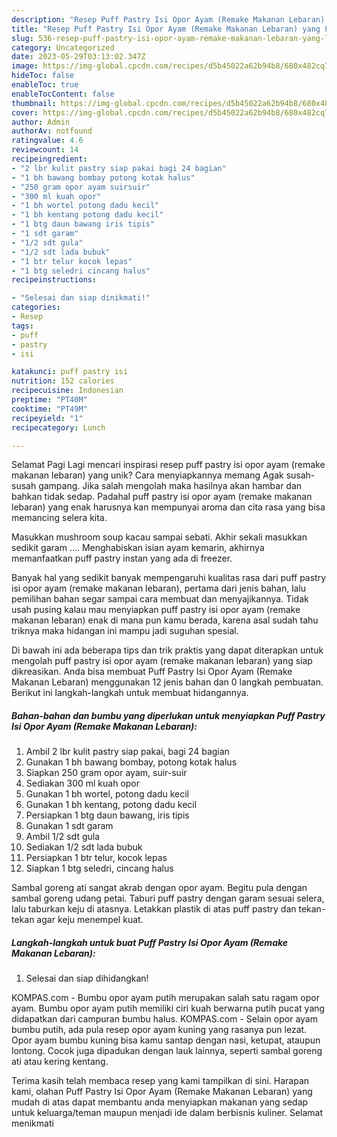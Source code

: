 ```yaml
---
description: "Resep Puff Pastry Isi Opor Ayam (Remake Makanan Lebaran) yang Lezat, Sempurna"
title: "Resep Puff Pastry Isi Opor Ayam (Remake Makanan Lebaran) yang Lezat, Sempurna"
slug: 536-resep-puff-pastry-isi-opor-ayam-remake-makanan-lebaran-yang-lezat-sempurna
category: Uncategorized
date: 2023-05-29T03:13:02.347Z
image: https://img-global.cpcdn.com/recipes/d5b45022a62b94b8/680x482cq70/puff-pastry-isi-opor-ayam-remake-makanan-lebaran-foto-resep-utama.jpg
hideToc: false
enableToc: true
enableTocContent: false
thumbnail: https://img-global.cpcdn.com/recipes/d5b45022a62b94b8/680x482cq70/puff-pastry-isi-opor-ayam-remake-makanan-lebaran-foto-resep-utama.jpg
cover: https://img-global.cpcdn.com/recipes/d5b45022a62b94b8/680x482cq70/puff-pastry-isi-opor-ayam-remake-makanan-lebaran-foto-resep-utama.jpg
author: Admin
authorAv: notfound
ratingvalue: 4.6
reviewcount: 14
recipeingredient:
- "2 lbr kulit pastry siap pakai bagi 24 bagian"
- "1 bh bawang bombay potong kotak halus"
- "250 gram opor ayam suirsuir"
- "300 ml kuah opor"
- "1 bh wortel potong dadu kecil"
- "1 bh kentang potong dadu kecil"
- "1 btg daun bawang iris tipis"
- "1 sdt garam"
- "1/2 sdt gula"
- "1/2 sdt lada bubuk"
- "1 btr telur kocok lepas"
- "1 btg seledri cincang halus"
recipeinstructions:

- "Selesai dan siap dinikmati!"
categories:
- Resep
tags:
- puff
- pastry
- isi

katakunci: puff pastry isi 
nutrition: 152 calories
recipecuisine: Indonesian
preptime: "PT40M"
cooktime: "PT49M"
recipeyield: "1"
recipecategory: Lunch

---
```



Selamat Pagi Lagi mencari inspirasi resep puff pastry isi opor ayam (remake makanan lebaran) yang unik? Cara menyiapkannya memang Agak susah-susah gampang. Jika salah mengolah maka hasilnya akan hambar dan bahkan tidak sedap. Padahal puff pastry isi opor ayam (remake makanan lebaran) yang enak harusnya kan mempunyai aroma dan cita rasa yang bisa memancing selera kita.


Masukkan mushroom soup kacau sampai sebati. Akhir sekali masukkan sedikit garam …. Menghabiskan isian ayam kemarin, akhirnya memanfaatkan puff pastry instan yang ada di freezer.

Banyak hal yang sedikit banyak mempengaruhi kualitas rasa dari puff pastry isi opor ayam (remake makanan lebaran), pertama dari jenis bahan, lalu pemilihan bahan segar sampai cara membuat dan menyajikannya. Tidak usah pusing kalau mau menyiapkan puff pastry isi opor ayam (remake makanan lebaran) enak di mana pun kamu berada, karena asal sudah tahu triknya maka hidangan ini mampu jadi suguhan spesial.


Di bawah ini ada beberapa tips dan trik praktis yang dapat diterapkan untuk mengolah puff pastry isi opor ayam (remake makanan lebaran) yang siap dikreasikan. Anda bisa membuat Puff Pastry Isi Opor Ayam (Remake Makanan Lebaran) menggunakan 12 jenis bahan dan 0 langkah pembuatan. Berikut ini langkah-langkah untuk membuat hidangannya.

<!--inarticleads1-->

##### Bahan-bahan dan bumbu yang diperlukan untuk menyiapkan Puff Pastry Isi Opor Ayam (Remake Makanan Lebaran):

1. Ambil 2 lbr kulit pastry siap pakai, bagi 24 bagian
1. Gunakan 1 bh bawang bombay, potong kotak halus
1. Siapkan 250 gram opor ayam, suir-suir
1. Sediakan 300 ml kuah opor
1. Gunakan 1 bh wortel, potong dadu kecil
1. Gunakan 1 bh kentang, potong dadu kecil
1. Persiapkan 1 btg daun bawang, iris tipis
1. Gunakan 1 sdt garam
1. Ambil 1/2 sdt gula
1. Sediakan 1/2 sdt lada bubuk
1. Persiapkan 1 btr telur, kocok lepas
1. Siapkan 1 btg seledri, cincang halus


Sambal goreng ati sangat akrab dengan opor ayam. Begitu pula dengan sambal goreng udang petai. Taburi puff pastry dengan garam sesuai selera, lalu taburkan keju di atasnya. Letakkan plastik di atas puff pastry dan tekan-tekan agar keju menempel kuat. 

<!--inarticleads2-->

##### Langkah-langkah untuk buat Puff Pastry Isi Opor Ayam (Remake Makanan Lebaran):


1. Selesai dan siap dihidangkan!

KOMPAS.com - Bumbu opor ayam putih merupakan salah satu ragam opor ayam. Bumbu opor ayam putih memiliki ciri kuah berwarna putih pucat yang didapatkan dari campuran bumbu halus. KOMPAS.com - Selain opor ayam bumbu putih, ada pula resep opor ayam kuning yang rasanya pun lezat. Opor ayam bumbu kuning bisa kamu santap dengan nasi, ketupat, ataupun lontong. Cocok juga dipadukan dengan lauk lainnya, seperti sambal goreng ati atau kering kentang. 

Terima kasih telah membaca resep yang kami tampilkan di sini. Harapan kami, olahan Puff Pastry Isi Opor Ayam (Remake Makanan Lebaran) yang mudah di atas dapat membantu anda menyiapkan makanan yang sedap untuk keluarga/teman maupun menjadi ide dalam berbisnis kuliner. Selamat menikmati

